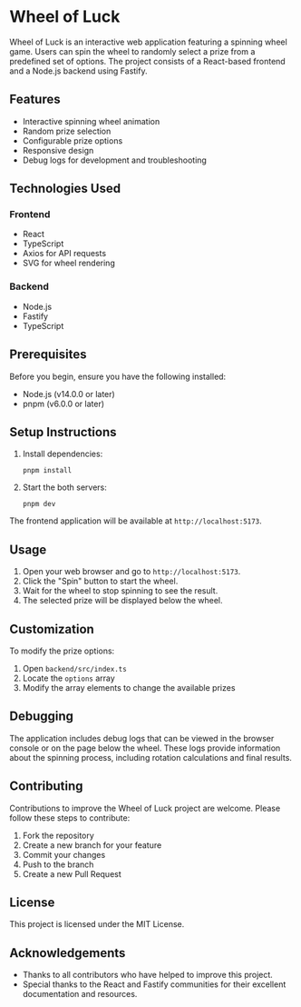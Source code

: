 # Wheel of Luck

Wheel of Luck is an interactive web application featuring a spinning wheel game. Users can spin the wheel to randomly select a prize from a predefined set of options. The project consists of a React-based frontend and a Node.js backend using Fastify.

## Features

- Interactive spinning wheel animation
- Random prize selection
- Configurable prize options
- Responsive design
- Debug logs for development and troubleshooting

## Technologies Used

### Frontend
- React
- TypeScript
- Axios for API requests
- SVG for wheel rendering

### Backend
- Node.js
- Fastify
- TypeScript

## Prerequisites

Before you begin, ensure you have the following installed:
- Node.js (v14.0.0 or later)
- pnpm (v6.0.0 or later)

## Setup Instructions

1. Install dependencies:
   ```
   pnpm install
   ```

2. Start the both servers:
   ```
   pnpm dev
   ```

The frontend application will be available at `http://localhost:5173`.

## Usage

1. Open your web browser and go to `http://localhost:5173`.
2. Click the "Spin" button to start the wheel.
3. Wait for the wheel to stop spinning to see the result.
4. The selected prize will be displayed below the wheel.

## Customization

To modify the prize options:
1. Open `backend/src/index.ts`
2. Locate the `options` array
3. Modify the array elements to change the available prizes

## Debugging

The application includes debug logs that can be viewed in the browser console or on the page below the wheel. These logs provide information about the spinning process, including rotation calculations and final results.

## Contributing

Contributions to improve the Wheel of Luck project are welcome. Please follow these steps to contribute:

1. Fork the repository
2. Create a new branch for your feature
3. Commit your changes
4. Push to the branch
5. Create a new Pull Request

## License

This project is licensed under the MIT License.

## Acknowledgements

- Thanks to all contributors who have helped to improve this project.
- Special thanks to the React and Fastify communities for their excellent documentation and resources.
